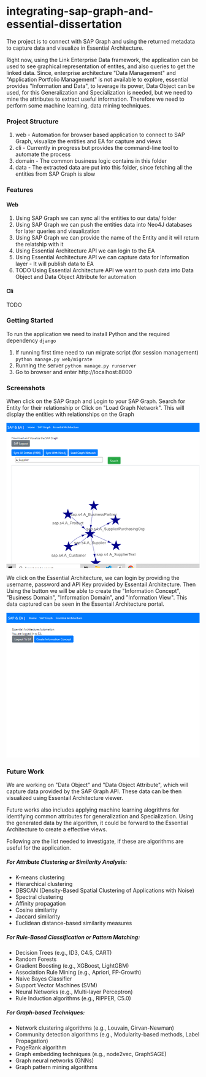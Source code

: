 # integrating-sap-graph-and-essential-dissertation

The project is to connect with SAP Graph and using the returned metadata to capture data and visualize in Essential Architecture. 

Right now, using the Link Enterprise Data framework, the application can be used to see graphical representation of entites, and also queries to get the linked data. Since, enterprise architecture "Data Management" and "Application Portfolio Management" is not available to explore, essential provides "Information and Data", to leverage its power, Data Object can be used, for this Generalization and Specialization is needed, but we need to mine the attributes to extract useful information. Therefore we need to perform some machine learning, data mining techniques.

### Project Structure
1. web - Automation for browser based application to connect to SAP Graph, visualize the entities and EA for capture and views
2. cli - Currently in progress but provides the command-line tool to automate the process
3. domain - The common business logic contains in this folder
4. data - The extracted data are put into this folder, since fetching all the entities from SAP Graph is slow

### Features
#### Web
1. Using SAP Graph we can sync all the entities to our data/ folder
2. Using SAP Graph we can push the entities data into Neo4J databases for later queries and visualization
3. Using SAP Graph we can provide the name of the Entity and it will return the relatship with it
4. Using Essential Architecture API we can login to the EA
5. Using Essential Architecture API we can capture data for Information layer - It will publish data to EA
6. TODO Using Essential Architecture API we want to push data into Data Object and Data Object Attribute for automation
#### Cli
TODO

### Getting Started
To run the application we need to install Python and the required dependency `django`
1. If running first time need to run migrate script (for session management) `python manage.py web/migrate`
2. Running the server `python manage.py runserver`
3. Go to browser and enter http://localhost:8000

### Screenshots

When click on the SAP Graph and Login to your SAP Graph. Search for Entity for their relationship or Click on "Load Graph Network". This will display the entities with relationships on the Graph

![Alt text](./screenshots/sap-graph-entities.PNG "Relationship")


We click on the Essential Architecture, we can login by providing the username, password and API Key provided by Essentail Architecture. Then Using the button we will be able to create the "Information Concept", "Business Domain", "Information Domain", and "Information View". This data captured can be seen in the Essentail Architecture portal.

![Alt text](./screenshots/create-info-concept.PNG "Enterprise Arhitecture")


### Future Work

We are working on "Data Object" and "Data Object Attribute", which will capture data provided by the SAP Graph API. These data can be then visualized using Essentail Architecture viewer.

Future works also includes applying machine learning alogrithms for identifying common attributes for generalization and Specialization. Using the generated data by the algorithm, it could be forward to the Essential Architecture to create a effective views.

Following are the list needed to investigate, if these are algorithms are useful for the application.

##### For Attribute Clustering or Similarity Analysis:
- K-means clustering
- Hierarchical clustering
- DBSCAN (Density-Based Spatial Clustering of Applications with Noise)
- Spectral clustering
- Affinity propagation
- Cosine similarity
- Jaccard similarity
- Euclidean distance-based similarity measures

##### For Rule-Based Classification or Pattern Matching:
- Decision Trees (e.g., ID3, C4.5, CART)
- Random Forests
- Gradient Boosting (e.g., XGBoost, LightGBM)
- Association Rule Mining (e.g., Apriori, FP-Growth)
- Naive Bayes Classifier
- Support Vector Machines (SVM)
- Neural Networks (e.g., Multi-layer Perceptron)
- Rule Induction algorithms (e.g., RIPPER, C5.0)

##### For Graph-based Techniques:
- Network clustering algorithms (e.g., Louvain, Girvan-Newman)
- Community detection algorithms (e.g., Modularity-based methods, Label Propagation)
- PageRank algorithm
- Graph embedding techniques (e.g., node2vec, GraphSAGE)
- Graph neural networks (GNNs)
- Graph pattern mining algorithms
